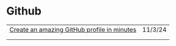 # Github

|                                                                                        |         |
| -------------------------------------------------------------------------------------- | ------- |
| [Create an amazing GitHub profile in minutes](https://www.profileme.dev/?ref=dailydev) | 11/3/24 |
|                                                                                        |         |
|                                                                                        |         |

